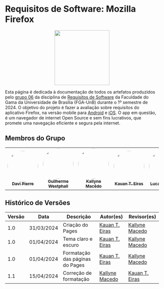 # **Requisitos de Software: Mozilla Firefox**

<!-- ![Logo](images/firefox.png) -->
<div align="center">
    <img src="https://external-content.duckduckgo.com/iu/?u=https%3A%2F%2Fupload.wikimedia.org%2Fwikipedia%2Fcommons%2Fthumb%2Fa%2Fa0%2FFirefox_logo%252C_2019.svg%2F1200px-Firefox_logo%252C_2019.svg.png&f=1&nofb=1&ipt=6ab7d212341c372136923f7b6c24b98c92096727ae91a4b92288c4ee77710ff4&ipo=images" width=180 height=180>
</div>

Esta página é dedicada à documentação de todos os artefatos produzidos pelo [grupo 06](https://github.com/Requisitos-de-Software/2024.1-Firefox) da disciplina de [Requisitos de Software](https://github.com/Requisitos-de-Software) da Faculdade do Gama da Universidade de Brasília (FGA-UnB) durante o 1º semestre de 2024. O objetivo do projeto é fazer a avaliação sobre requisitos do aplicativo Firefox, na versão mobile para [Android](https://play.google.com/store/apps/details?id=org.mozilla.firefox&hl=pt_BR&gl=US) e [iOS](https://apps.apple.com/br/app/firefox-private-safe-browser/id989804926). O app em questão, é um navegador de internet Open Source e sem fins lucrativos, que promete uma navegação eficiente e segura pela internet.

## Membros do Grupo

    
<table>
<tr>
<center>
<td align="center"><a href="https://github.com/DaviPierre"><img style="border-radius: 50%;" src="https://i.ibb.co/8MNFcD5/image.png" width="100px;" alt=""/><br /><sub><b>Davi Pierre</b></sub></a><br /></td>

<td align="center"><a href="https://github.com/west7"><img style="border-radius: 50%;" src="https://avatars.githubusercontent.com/u/101183849?v=4" width="100px;" alt=""/><br /><sub><b>Guilherme Westphall</b></sub></a><br /></td>

<td align="center"><a href="https://github.com/kalipassos"><img style="border-radius: 50%;" src="https://media.licdn.com/dms/image/D4D03AQH6VXD0cGfrTA/profile-displayphoto-shrink_800_800/0/1680625762596?e=1717632000&v=beta&t=m2MffYI54l4dkBtnoTA-G9isHnY5iRga6RRApZYqwRI" width="100px;" alt=""/><br /><sub><b>Kallyne Macêdo</b></sub></a><br /></td>

<td align="center"><a href="https://github.com/kauaneiras"><img style="border-radius: 50%;" src="https://avatars.githubusercontent.com/u/43351064?v=4" width="100px;" alt=""/><br /><sub><b>Kauan T. Eiras</b></sub></a><br /></td>

<td align="center"><a href="https://github.com/martinsglucas"><img style="border-radius: 50%;" src="https://avatars.githubusercontent.com/u/104236229?v=4" width="100px;" alt=""/><br /><sub><b>Lucas Martins</b></sub></a><br /></td>

<td align="center"><a href="https://github.com/Leonardo0o0"><img style="border-radius: 50%;" src="https://i.ibb.co/frtnYkn/image.png" width="100px;" alt=""/><br /><sub><b>Leonardo Aguiar</b></sub></a><br /></td>
</center>

</tr>
</table>



## Histórico de Versões

| Versão | Data       | Descrição                    | Autor(es)                               | Revisor(es)                             |
| ------ | ---------- | ---------------------------- | --------------------------------------- | --------------------------------------- |
| 1.0    | 31/03/2024 | Criação do Pages             | [Kauan T. Eiras](https://github.com/kauaneiras) | [Kallyne Macedo](https://github.com/kalipassos) |
| 1.0    | 01/04/2024 | Tema claro e escuro          | [Kauan T. Eiras](https://github.com/kauaneiras) | [Kallyne Macedo](https://github.com/kalipassos) |
| 1.0    | 01/04/2024 | Formatação das páginas do Pages | [Kauan T. Eiras](https://github.com/kauaneiras) | [Kallyne Macedo](https://github.com/kalipassos) |
| 1.1    | 15/04/2024 | Correção de formatação | [Kallyne Macedo](https://github.com/kalipassos) | [Kauan T. Eiras](https://github.com/kauaneiras) |
